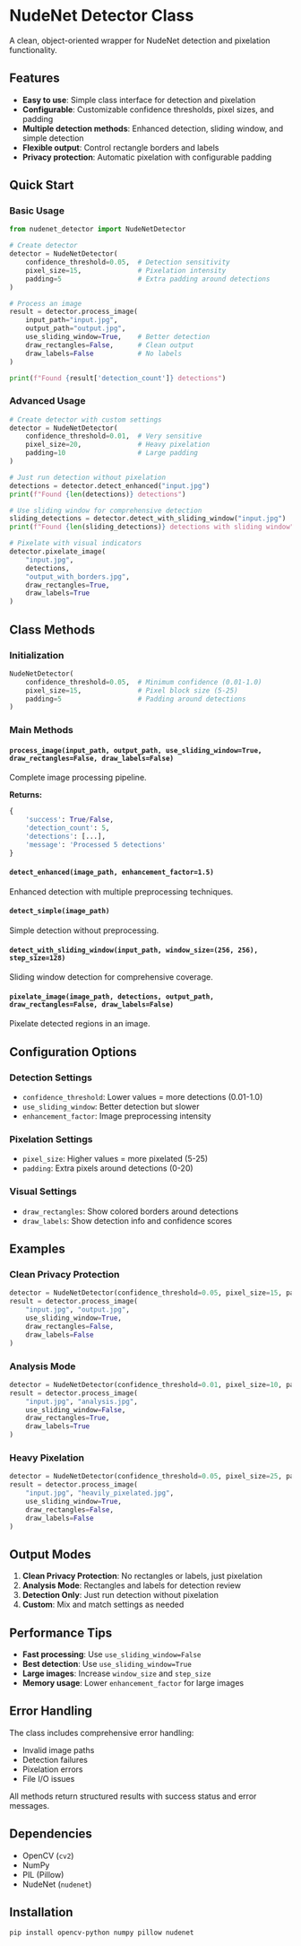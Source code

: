 # NudeNet Detector Class

A clean, object-oriented wrapper for NudeNet detection and pixelation functionality.

## Features

- **Easy to use**: Simple class interface for detection and pixelation
- **Configurable**: Customizable confidence thresholds, pixel sizes, and padding
- **Multiple detection methods**: Enhanced detection, sliding window, and simple detection
- **Flexible output**: Control rectangle borders and labels
- **Privacy protection**: Automatic pixelation with configurable padding

## Quick Start

### Basic Usage

```python
from nudenet_detector import NudeNetDetector

# Create detector
detector = NudeNetDetector(
    confidence_threshold=0.05,  # Detection sensitivity
    pixel_size=15,              # Pixelation intensity
    padding=5                   # Extra padding around detections
)

# Process an image
result = detector.process_image(
    input_path="input.jpg",
    output_path="output.jpg",
    use_sliding_window=True,    # Better detection
    draw_rectangles=False,      # Clean output
    draw_labels=False           # No labels
)

print(f"Found {result['detection_count']} detections")
```

### Advanced Usage

```python
# Create detector with custom settings
detector = NudeNetDetector(
    confidence_threshold=0.01,  # Very sensitive
    pixel_size=20,              # Heavy pixelation
    padding=10                  # Large padding
)

# Just run detection without pixelation
detections = detector.detect_enhanced("input.jpg")
print(f"Found {len(detections)} detections")

# Use sliding window for comprehensive detection
sliding_detections = detector.detect_with_sliding_window("input.jpg")
print(f"Found {len(sliding_detections)} detections with sliding window")

# Pixelate with visual indicators
detector.pixelate_image(
    "input.jpg", 
    detections, 
    "output_with_borders.jpg",
    draw_rectangles=True,
    draw_labels=True
)
```

## Class Methods

### Initialization

```python
NudeNetDetector(
    confidence_threshold=0.05,  # Minimum confidence (0.01-1.0)
    pixel_size=15,              # Pixel block size (5-25)
    padding=5                   # Padding around detections
)
```

### Main Methods

#### `process_image(input_path, output_path, use_sliding_window=True, draw_rectangles=False, draw_labels=False)`
Complete image processing pipeline.

**Returns:**
```python
{
    'success': True/False,
    'detection_count': 5,
    'detections': [...],
    'message': 'Processed 5 detections'
}
```

#### `detect_enhanced(image_path, enhancement_factor=1.5)`
Enhanced detection with multiple preprocessing techniques.

#### `detect_simple(image_path)`
Simple detection without preprocessing.

#### `detect_with_sliding_window(input_path, window_size=(256, 256), step_size=128)`
Sliding window detection for comprehensive coverage.

#### `pixelate_image(image_path, detections, output_path, draw_rectangles=False, draw_labels=False)`
Pixelate detected regions in an image.

## Configuration Options

### Detection Settings
- `confidence_threshold`: Lower values = more detections (0.01-1.0)
- `use_sliding_window`: Better detection but slower
- `enhancement_factor`: Image preprocessing intensity

### Pixelation Settings
- `pixel_size`: Higher values = more pixelated (5-25)
- `padding`: Extra pixels around detections (0-20)

### Visual Settings
- `draw_rectangles`: Show colored borders around detections
- `draw_labels`: Show detection info and confidence scores

## Examples

### Clean Privacy Protection
```python
detector = NudeNetDetector(confidence_threshold=0.05, pixel_size=15, padding=5)
result = detector.process_image(
    "input.jpg", "output.jpg",
    use_sliding_window=True,
    draw_rectangles=False,
    draw_labels=False
)
```

### Analysis Mode
```python
detector = NudeNetDetector(confidence_threshold=0.01, pixel_size=10, padding=0)
result = detector.process_image(
    "input.jpg", "analysis.jpg",
    use_sliding_window=False,
    draw_rectangles=True,
    draw_labels=True
)
```

### Heavy Pixelation
```python
detector = NudeNetDetector(confidence_threshold=0.05, pixel_size=25, padding=10)
result = detector.process_image(
    "input.jpg", "heavily_pixelated.jpg",
    use_sliding_window=True,
    draw_rectangles=False,
    draw_labels=False
)
```

## Output Modes

1. **Clean Privacy Protection**: No rectangles or labels, just pixelation
2. **Analysis Mode**: Rectangles and labels for detection review
3. **Detection Only**: Just run detection without pixelation
4. **Custom**: Mix and match settings as needed

## Performance Tips

- **Fast processing**: Use `use_sliding_window=False`
- **Best detection**: Use `use_sliding_window=True`
- **Large images**: Increase `window_size` and `step_size`
- **Memory usage**: Lower `enhancement_factor` for large images

## Error Handling

The class includes comprehensive error handling:
- Invalid image paths
- Detection failures
- Pixelation errors
- File I/O issues

All methods return structured results with success status and error messages.

## Dependencies

- OpenCV (`cv2`)
- NumPy
- PIL (Pillow)
- NudeNet (`nudenet`)

## Installation

```bash
pip install opencv-python numpy pillow nudenet
``` 